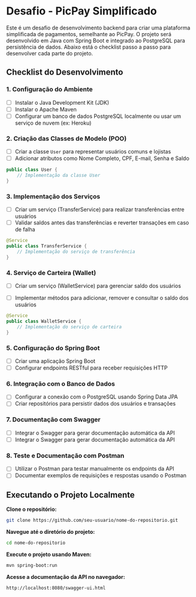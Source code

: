 # Desafio - PicPay Simplificado

Este é um desafio de desenvolvimento backend para criar uma plataforma simplificada de pagamentos, semelhante ao PicPay. O projeto será desenvolvido em Java com Spring Boot e integrado ao PostgreSQL para persistência de dados. Abaixo está o checklist passo a passo para desenvolver cada parte do projeto.

## Checklist do Desenvolvimento

### 1. Configuração do Ambiente

- [ ] Instalar o Java Development Kit (JDK)
- [ ] Instalar o Apache Maven
- [ ] Configurar um banco de dados PostgreSQL localmente ou usar um serviço de nuvem (ex: Heroku)

### 2. Criação das Classes de Modelo (POO)

- [ ] Criar a classe `User` para representar usuários comuns e lojistas
- [ ] Adicionar atributos como Nome Completo, CPF, E-mail, Senha e Saldo

```java
public class User {
    // Implementação da classe User
}
```

### 3. Implementação dos Serviços

- [ ]  Criar um serviço (TransferService) para realizar transferências entre usuários
- [ ]  Validar saldos antes das transferências e reverter transações em caso de falha

```java
@Service
public class TransferService {
    // Implementação do serviço de transferência
}
```

### 4. Serviço de Carteira (Wallet)

- [ ]  Criar um serviço (WalletService) para gerenciar saldo dos usuários
- [ ]  Implementar métodos para adicionar, remover e consultar o saldo dos usuários


```java
@Service
public class WalletService {
    // Implementação do serviço de carteira
}
```

### 5. Configuração do Spring Boot

- [ ]  Criar uma aplicação Spring Boot
- [ ]  Configurar endpoints RESTful para receber requisições HTTP

### 6. Integração com o Banco de Dados

- [ ]  Configurar a conexão com o PostgreSQL usando Spring Data JPA
- [ ]  Criar repositórios para persistir dados dos usuários e transações

### 7. Documentação com Swagger

- [ ] Integrar o Swagger para gerar documentação automática da API
- [ ] Integrar o Swagger para gerar documentação automática da API

### 8. Teste e Documentação com Postman

- [ ]  Utilizar o Postman para testar manualmente os endpoints da API
- [ ]  Documentar exemplos de requisições e respostas usando o Postman

## Executando o Projeto Localmente

**Clone o repositório:**

```bash
git clone https://github.com/seu-usuario/nome-do-repositorio.git
```

**Navegue até o diretório do projeto:**
```bash
cd nome-do-repositorio
```

**Execute o projeto usando Maven:**
```bash
mvn spring-boot:run
```

**Acesse a documentação da API no navegador:**
```bash
http://localhost:8080/swagger-ui.html
```
